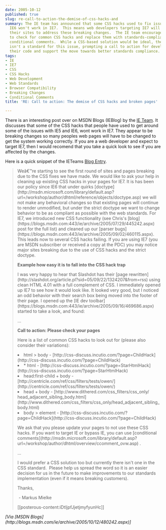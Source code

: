 ```yaml
---
date: 2005-10-12
published: true
slug: re-call-to-action-the-demise-of-css-hacks-and
summary: The IE team has announced that some CSS hacks used to fix issues in IE5 and
  IE6 won't work in IE7.  This means web developers targeting IE7 will need to update
  their sites to address these breaking changes.  The IE team encourages developers
  to check for common CSS hacks and replace them with standards-compliant code or
  conditional comments.  While a CSS-based solution would be ideal, there currently
  isn't a standard for this issue, prompting a call to action for developers to update
  their code and support the move towards better standards compliance.
tags:
- IE
- IE7
- CSS
- CSS Hacks
- Web Development
- Web Standards
- Browser Compatibility
- Breaking Changes
- Conditional Comments
title: 'RE: Call to action: The demise of CSS hacks and broken pages'

---
```

There is an interesting post over on MSDN Blogs (IEBlog) by the <a href="blogs.msdn.com/ie" title="IE Team Blog">IE Team</a>.  It discusses that some of the CSS hacks that people have used  to get around some of the issues with IE5 and IE6, wont work in IE7.  They appear to be breaking changes so many peoples web pages will have to be changed to get the system working correctly.  If you are a web developer and expect to target IE7, then I would recomend that you take a quick look to see if you are affected by the changes.<p />Here is a quick snippet of the IETeams <a href="http://blogs.msdn.com/ie/archive/2005/10/12/480242.aspx" title="IE Teams blog Entry">Blog Entry</a>.<p /><blockquote>
<p>Weâ€™re starting to see the first round of sites and pages breaking due to the CSS fixes we have made. We would like to ask your help in cleaning up existing CSS hacks in your pages for IE7. It is has been our policy since IE6 that under quirks [doctype](http://msdn.microsoft.com/library/default.asp?url=/workshop/author/dhtml/reference/objects/doctype.asp) we will not make any behavioral changes<b><i> </i></b>so that<b><i> </i></b>existing pages will continue to render unmodified, but under the strict doctype we want to change behavior to be as compliant as possible with the web standards. For IE7, we introduced new CSS functionality (see Chris's [blog](https://blogs.msdn.com:443/ie/archive/2005/07/29/445242.aspx) post for the full list) and cleaned up our [parser bugs](https://blogs.msdn.com:443/ie/archive/2005/09/02/460115.aspx). This leads now to several CSS hacks failing. If you are using IE7 (you are MSDN subscriber or received a copy at the PDC) you may notice major sites breaking due to the use of CSS hacks and the strict doctype.  </p>
<p><b>Example how easy it is to fall into the CSS hack trap</b></p>
<p>I was very happy to hear that Slashdot has their [page rewritten](http://slashdot.org/article.pl?sid=05/09/22/1324207&amp;from=rss) using clean HTML 4.01 with a full complement of CSS. I immediately opened up IE7 to see how it would look like. It looked very good, but I noticed an odd behavior with their search box being moved into the footer of their page. I opened up the [IE dev toolbar](https://blogs.msdn.com:443/ie/archive/2005/09/16/469686.aspx) started to take a look, and found:</p>
<p>...</p>
<p><b>Call to action: Please check your pages</b></p>
<p>Here is a list of common CSS hacks to look out for (please also consider their variations):</p>
<ul></ul>
<li>html &gt; body - [http://css-discuss.incutio.com/?page=ChildHack](http://css-discuss.incutio.com/?page=ChildHack) 
</li>
<li>* html - [http://css-discuss.incutio.com/?page=StarHtmlHack](http://css-discuss.incutio.com/?page=StarHtmlHack) 
</li>
<li>head:first-child + body - [http://centricle.com/ref/css/filters/tests/owen/](http://centricle.com/ref/css/filters/tests/owen/) 
</li>
<li>head + body - [http://www.dithered.com/css_filters/css_only/ head_adjacent_sibling_body.html](http://www.dithered.com/css_filters/css_only/head_adjacent_sibling_body.html) 
</li>
<li>body &gt; element - [http://css-discuss.incutio.com/?page=ChildHack](http://css-discuss.incutio.com/?page=ChildHack) </li>
<p>We ask that you please update your pages to not use these CSS hacks. If you want to target IE or bypass IE, you can use [conditional comments](http://msdn.microsoft.com/library/default.asp?url=/workshop/author/dhtml/overview/ccomment_ovw.asp) .</p>
<p>...</p>
<p>I would prefer a CSS solution too but currently there isn't one in the CSS standard.  Please help us spread the word so it is an easier decision for us in the future to make improvements to our standards implementation (even if it means breaking customers).  </p>
<p>Thanks,</p>
<p> - Markus Mielke</p>
[[posterous-content:iDtIjpfJjetjmyfyunHc]]
</blockquote><i>[Via [MSDN Blogs](http://blogs.msdn.com/ie/archive/2005/10/12/480242.aspx)]</i>

